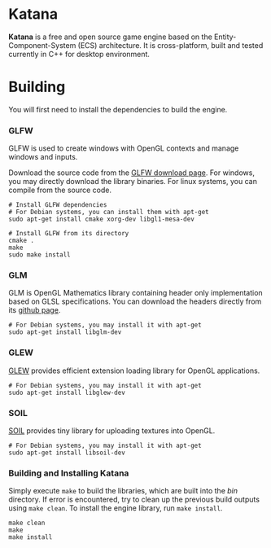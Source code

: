 Katana
======

**Katana** is a free and open source game engine based on the Entity-Component-System (ECS) architecture. It is cross-platform, built and tested currently in C++ for desktop environment.


# Building

You will first need to install the dependencies to build the engine.

### GLFW

GLFW is used to create windows with OpenGL contexts and manage windows and inputs.

Download the source code from the [GLFW download page](http://www.glfw.org/download.html). For windows, you may directly download the library binaries. For linux systems, you can compile from the source code.

```
# Install GLFW dependencies
# For Debian systems, you can install them with apt-get
sudo apt-get install cmake xorg-dev libgl1-mesa-dev

# Install GLFW from its directory
cmake .
make
sudo make install
```

### GLM

GLM is OpenGL Mathematics library containing header only implementation based on GLSL specifications. You can download the headers directly from its [github page](https://github.com/g-truc/glm/releases).

```
# For Debian systems, you may install it with apt-get
sudo apt-get install libglm-dev
```

### GLEW

[GLEW](http://glew.sourceforge.net/index.html) provides efficient extension loading library for OpenGL applications.

```
# For Debian systems, you may install it with apt-get
sudo apt-get install libglew-dev
```


### SOIL
[SOIL](http://www.lonesock.net/soil.html) provides tiny library for uploading textures into OpenGL.

```
# For Debian systems, you may install it with apt-get
sudo apt-get install libsoil-dev
```


### Building and Installing Katana

Simply execute `make` to build the libraries, which are built into the *bin* directory. If error is encountered, try to clean up the previous build outputs using `make clean`.
To install the engine library, run `make install`.

```
make clean
make
make install
```
